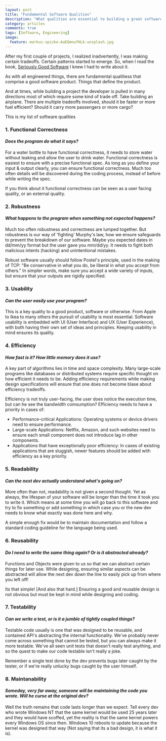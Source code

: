 ```yaml
---
layout: post
title: "Fundamental Software Qualities"
description: "What qualities are essential to building a great software?"
category: articles
comments: true
tags: [Software, Engineering]
image:
  feature: markus-spiske-AaEQmoufHLk-unsplash.jpg
---
```


After my first couple of projects, I realized inadvertently, I was making certain tradeoffs. Certain patterns started to emerge. So, when I read the book, [Seriously Good Software](https://www.amazon.com/Seriously-Good-Software-works-survives/dp/1617296295) I knew I had to write about it.

As with all engineered things, there are fundamental qualitiess that comprise a good software product. Things that define the product.

And at times, while building a project the developer is pulled in many directions most of which require some kind of trade off. Take building an airplane. There are multiple tradeoffs involved, should it be faster or more fuel efficient? Should it carry more passengers or more cargo?

This is my list of software qualities

### 1. Functional Correctness
 
####  *Does the program do what it says?*

For a water bottle to have functional correctness, it needs to store water without leaking and allow the user to drink water. Functional correctness is easiest to ensure with a precise functional spec. As long as you define your input & output clearly, you can ensure functional correctness. Much too often details will be discovered during the coding process, instead of before while writing the spec. 

If you think about it functional correctness can be seen as a user facing quality, or an external quality.

### 2. Robustness

####  *What happens to the program when something not expected happens?*

Much too often robustness and correctness are lumped together. But robustness is our way of 'fighting' Murphy's law, how we ensure safeguards to prevent the breakdown of our software. Maybe you expected dates in dd/mm/yy format but the user gave you mm/dd/yy. It needs to fight both malicious intents (hacking) and unintentional mistakes.

Robust software usually should follow Postel's principle, used in the making of TCP: "Be conservative in what you do, be liberal in what you accept from others." In simpler words, make sure you accept a wide variety of inputs, but ensure that your outputs are rigidly specified.

### 3. Usability

####  *Can the user easily use your program?*

This is a key quality to a good product, software or otherwise. From Apple to Ikea to many others the pursuit of usability is most essential. Software usability is embedded with UI (User Interface) and UX (User Experience), with both having their own set of ideas and principles. Keeping usability in mind ensures its quality.

### 4. Efficiency

####  *How fast is it? How little memory does it use?*

A key part of algorithms lies in time and space complexity. Many large-scale programs like databases or distributed systems require specific thought on how efficient it needs to be. Adding efficiency requirements while making design specifications will ensure that one does not become blase about efficiency tradeoffs.

Efficiency is not truly user-facing, the user does notice the execution time, but can he see the bandwidth comsumption? Efficiency needs to have a priority in cases of:
- Performance-critical Applications: Operating systems or device drivers need to ensure performance.
- Large-scale Applications: Netflix, Amazon, and such websites need to ensure each small component does not introduce lag in other components.
- Applications that have exceptionally poor efficiency: In cases of existing applications that are sluggish, newer features should be added with efficiency as a key priority.

### 5. Readability

####  *Can the next dev actually understand what's going on?*

More often than not, readability is not given a second thought. Yet as always, the lifespan of your software will be longer than the time it took you to write it. Which means at some time you will go back to this software and try to fix something or add something in which case you or the new dev needs to know what exactly was done here and why.

A simple enough fix would be to maintain documentation and follow a standard coding guideline for the language being used.

### 6. Reusability

####  *Do I need to write the same thing again? Or is it abstracted already?*

Functions and Objects were given to us so that we can abstract certain things for later use. While designing, ensuring similar aspects can be abstracted will allow the next dev down the line to easily pick up from where you left off! 

Its that simple! [And also that hard.] Ensuring a good and reusable design is not obvious but must be kept in mind while designing and coding.

### 7. Testability

####  *Can we write a test, or is it a jumble of tightly coupled things?*

Testable code usually is one that was designed to be reusable, and contained API's abstracting the internal functionality. We've probably never come across something that cannot be tested, but you can always make it more testable. We've all seen unit tests that doesn't really test anything, and so the quest to make our code testable isn't really a joke.

Remember a single test done by the dev prevents bugs later caught by the tester, or if we're really unlucky bugs caught by the user himself. 

### 8. Maintanability

####  *Someday, very far away, someone will be maintaining the code you wrote. Will he curse at the original dev?*

Well the truth remains that code lasts longer than we expect. Tell every dev who wrote Windows NT that the same kernel would be used 25 years later and they would have scoffed, yet the reality is that the same kernel powers every Windows OS since then. Windows 10 reboots to update because the kernel was designed that way (Not saying that its a bad design, it is what it is). 
